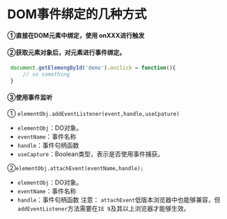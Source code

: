 # DOM事件绑定的几种方式
#### ①直接在DOM元素中绑定，使用 onXXX进行触发

#### ②获取元素对象后，对元素进行事件绑定。
```js
 document.getElemengById('demo').onclick = function(){
     // so something
 }
```
#### ③使用事件监听
① `elementObj.addEventListener(event,handle,useCpature)`
   * `elementObj`：DO对象。
   * `eventName`：事件名称
   * `handle`：事件句柄函数
   * `useCapture`：Boolean类型，表示是否使用事件捕获。

②`elementObj.attachEvent(eventName,handle);`
   * `elementObj`：DO对象。
   * `eventName`：事件名称
   * `handle`：事件句柄函数
 注意： `attachEvent`低版本浏览器中也能够兼容，但`addEventListener`方法需要在`IE 9`及其以上浏览器才能够生效。
